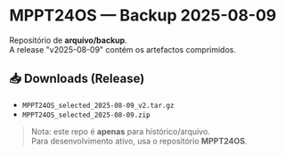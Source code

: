 # MPPT24OS — Backup 2025-08-09

Repositório de **arquivo/backup**.  
A release \"v2025-08-09\" contém os artefactos comprimidos.

## 📥 Downloads (Release)
- `MPPT24OS_selected_2025-08-09_v2.tar.gz`
- `MPPT24OS_selected_2025-08-09.zip`

> Nota: este repo é **apenas** para histórico/arquivo.  
> Para desenvolvimento ativo, usa o repositório **MPPT24OS**.

